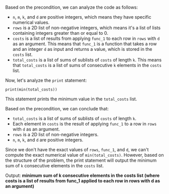 Based on the precondition, we can analyze the code as follows:

* `n`, `m`, `k`, and `d` are positive integers, which means they have specific numerical values.
* `rows` is a 2D list of non-negative integers, which means it's a list of lists containing integers greater than or equal to 0.
* `costs` is a list of results from applying `func_1` to each row in `rows` with `d` as an argument. This means that `func_1` is a function that takes a row and an integer `d` as input and returns a value, which is stored in the `costs` list.
* `total_costs` is a list of sums of sublists of `costs` of length `k`. This means that `total_costs` is a list of sums of consecutive `k` elements in the `costs` list.

Now, let's analyze the `print` statement:

`print(min(total_costs))`

This statement prints the minimum value in the `total_costs` list.

Based on the precondition, we can conclude that:

* `total_costs` is a list of sums of sublists of `costs` of length `k`.
* Each element in `costs` is the result of applying `func_1` to a row in `rows` with `d` as an argument.
* `rows` is a 2D list of non-negative integers.
* `n`, `m`, `k`, and `d` are positive integers.

Since we don't have the exact values of `rows`, `func_1`, and `d`, we can't compute the exact numerical value of `min(total_costs)`. However, based on the structure of the problem, the print statement will output the minimum sum of `k` consecutive elements in the `costs` list.

Output: **minimum sum of k consecutive elements in the costs list (where costs is a list of results from func_1 applied to each row in rows with d as an argument)**
